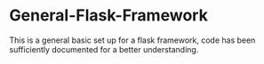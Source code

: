# General-Flask-Framework
This is a general basic set up for a flask framework, code has been sufficiently documented for a better understanding.
